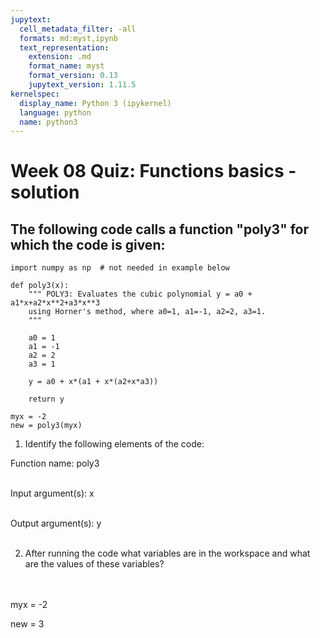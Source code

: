 ```yaml
---
jupytext:
  cell_metadata_filter: -all
  formats: md:myst,ipynb
  text_representation:
    extension: .md
    format_name: myst
    format_version: 0.13
    jupytext_version: 1.11.5
kernelspec:
  display_name: Python 3 (ipykernel)
  language: python
  name: python3
---
```



# Week 08 Quiz: Functions basics -solution

## The following code calls a function "poly3" for which the code is given:

```{code-cell}
import numpy as np  # not needed in example below

def poly3(x):
    """ POLY3: Evaluates the cubic polynomial y = a0 + a1*x+a2*x**2+a3*x**3
    using Horner's method, where a0=1, a1=-1, a2=2, a3=1.
    """
    
    a0 = 1
    a1 = -1
    a2 = 2
    a3 = 1
    
    y = a0 + x*(a1 + x*(a2+x*a3))
    
    return y

myx = -2
new = poly3(myx)
```

1.  Identify the following elements of the code:

   Function name:  poly3
<br />
<br />

   Input argument(s): x
<br />
<br />

   Output argument(s): y
<br />
<br />

2.  After running the code what variables are in the workspace and what are the values of these variables?

<br />
<br />
myx = -2

new = 3
<br />
<br />
<br />
